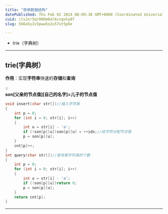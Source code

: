 ```yaml
---
title: "简单数据结构"
datePublished: Thu Feb 01 2024 08:09:38 GMT+0000 (Coordinated Universal Time)
cuid: cls2xr5qr000m0al6cnqvhy8f
slug: 566a5y2v5pww5o2u57ut5p6e

---
```


* trie（字典树）
    

---

## trie(字典树）

**作用**：实现**字符串**快速的**存储**和**查询**

<div data-node-type="callout">
<div data-node-type="callout-emoji">💡</div>
<div data-node-type="callout-text"><strong>son[父亲的节点值][自己的名字]=儿子的节点值</strong></div>
</div>

```cpp
void insert(char str[])//插入字符串
{
	int p = 0;
	for (int i = 0; str[i]; i++)
	{
		int u = str[i] - 'a';
		if (!son[p][u])son[p][u] = ++idx;//给字符分配节点值
		p = son[p][u];
	}
	cnt[p]++;
}
int query(char str[])//查询某字符串的个数
{
	int p = 0;
	for (int i = 0; str[i]; i++)
	{
		int u = str[i] - 'a';
		if (!son[p][u])return 0;
		p = son[p][u];
	}
	return cnt[p];
}
```

---